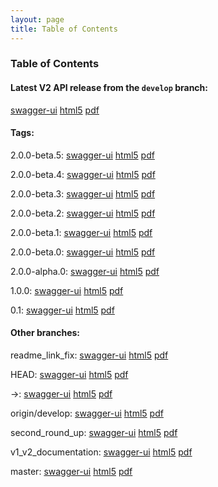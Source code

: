 ```yaml
---
layout: page
title: Table of Contents
---
```

### Table of Contents
#### Latest V2 API release from the `develop` branch:
[swagger-ui](preview/develop/docs/web_deploy/swagger-ui)
[html5](preview/develop/docs/html5)
[pdf](preview/develop/docs/pdf/index.pdf)

#### Tags: 

2.0.0-beta.5: 
[swagger-ui](preview/2.0.0-beta.5/docs/web_deploy/swagger-ui)
[html5](preview/2.0.0-beta.5/docs/html5)
[pdf](preview/2.0.0-beta.5/docs/pdf/index.pdf)

2.0.0-beta.4: 
[swagger-ui](preview/2.0.0-beta.4/docs/web_deploy/swagger-ui)
[html5](preview/2.0.0-beta.4/docs/html5)
[pdf](preview/2.0.0-beta.4/docs/pdf/index.pdf)

2.0.0-beta.3: 
[swagger-ui](preview/2.0.0-beta.3/docs/web_deploy/swagger-ui)
[html5](preview/2.0.0-beta.3/docs/html5)
[pdf](preview/2.0.0-beta.3/docs/pdf/index.pdf)

2.0.0-beta.2: 
[swagger-ui](preview/2.0.0-beta.2/docs/web_deploy/swagger-ui)
[html5](preview/2.0.0-beta.2/docs/html5)
[pdf](preview/2.0.0-beta.2/docs/pdf/index.pdf)

2.0.0-beta.1: 
[swagger-ui](preview/2.0.0-beta.1/docs/web_deploy/swagger-ui)
[html5](preview/2.0.0-beta.1/docs/html5)
[pdf](preview/2.0.0-beta.1/docs/pdf/index.pdf)

2.0.0-beta.0: 
[swagger-ui](preview/2.0.0-beta.0/docs/web_deploy/swagger-ui)
[html5](preview/2.0.0-beta.0/docs/html5)
[pdf](preview/2.0.0-beta.0/docs/pdf/index.pdf)

2.0.0-alpha.0: 
[swagger-ui](preview/2.0.0-alpha.0/docs/web_deploy/swagger-ui)
[html5](preview/2.0.0-alpha.0/docs/html5)
[pdf](preview/2.0.0-alpha.0/docs/pdf/index.pdf)

1.0.0: 
[swagger-ui](preview/1.0.0/docs/web_deploy/swagger-ui)
[html5](preview/1.0.0/docs/html5)
[pdf](preview/1.0.0/docs/pdf/index.pdf)

0.1: 
[swagger-ui](preview/0.1/docs/web_deploy/swagger-ui)
[html5](preview/0.1/docs/html5)
[pdf](preview/0.1/docs/pdf/index.pdf)

#### Other branches:

readme_link_fix: 
[swagger-ui](preview/readme_link_fix/docs/web_deploy/swagger-ui)
[html5](preview/readme_link_fix/docs/html5)
[pdf](preview/readme_link_fix/docs/pdf/index.pdf)

HEAD: 
[swagger-ui](preview/HEAD/docs/web_deploy/swagger-ui)
[html5](preview/HEAD/docs/html5)
[pdf](preview/HEAD/docs/pdf/index.pdf)

->: 
[swagger-ui](preview/->/docs/web_deploy/swagger-ui)
[html5](preview/->/docs/html5)
[pdf](preview/->/docs/pdf/index.pdf)

origin/develop: 
[swagger-ui](preview/origin/develop/docs/web_deploy/swagger-ui)
[html5](preview/origin/develop/docs/html5)
[pdf](preview/origin/develop/docs/pdf/index.pdf)

second_round_up: 
[swagger-ui](preview/second_round_up/docs/web_deploy/swagger-ui)
[html5](preview/second_round_up/docs/html5)
[pdf](preview/second_round_up/docs/pdf/index.pdf)

v1_v2_documentation: 
[swagger-ui](preview/v1_v2_documentation/docs/web_deploy/swagger-ui)
[html5](preview/v1_v2_documentation/docs/html5)
[pdf](preview/v1_v2_documentation/docs/pdf/index.pdf)

master: 
[swagger-ui](preview/master/docs/web_deploy/swagger-ui)
[html5](preview/master/docs/html5)
[pdf](preview/master/docs/pdf/index.pdf)
